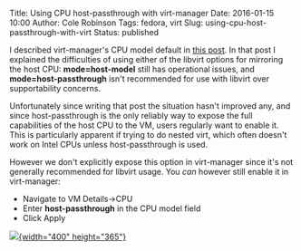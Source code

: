 Title: Using CPU host-passthrough with virt-manager
Date: 2016-01-15 10:00
Author: Cole Robinson
Tags: fedora, virt
Slug: using-cpu-host-passthrough-with-virt
Status: published

I described virt-manager's CPU model default in [this post](http://blog.wikichoon.com/2014/03/virt-manager-improved-cpu-model-default.html). In that post I explained the difficulties of using either of the libvirt options for mirroring the host CPU: **mode=host-model** still has operational issues, and **mode=host-passthrough** isn't recommended for use with libvirt over supportability concerns.

Unfortunately since writing that post the situation hasn't improved any, and since host-passthrough is the only reliably way to expose the full capabilities of the host CPU to the VM, users regularly want to enable it. This is particularly apparent if trying to do nested virt, which often doesn't work on Intel CPUs unless host-passthrough is used.

However we don't explicitly expose this option in virt-manager since it's not generally recommended for libvirt usage. You _can_ however still enable it in virt-manager:

-   Navigate to VM Details-\>CPU
-   Enter **host-passthrough** in the CPU model field
-   Click Apply

[![](https://3.bp.blogspot.com/-NBBPSoa4T6E/Vohv9ZI01YI/AAAAAAAAA1U/_-1K9y7PtU8/s400/Screenshot%2Bfrom%2B2016-01-02%2B19-48-35.png){width="400" height="365"}](http://3.bp.blogspot.com/-NBBPSoa4T6E/Vohv9ZI01YI/AAAAAAAAA1U/_-1K9y7PtU8/s1600/Screenshot%2Bfrom%2B2016-01-02%2B19-48-35.png)
